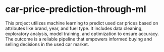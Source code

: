 # car-price-prediction-through-ml
This project utilizes machine learning to predict used car prices based on attributes like brand, year, and fuel type. It includes data cleaning, exploratory analysis, model training, and optimization to ensure accuracy. The outcome is a reliable pipeline that empowers informed buying and selling decisions in the used car market.
